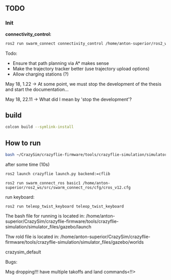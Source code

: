 ## TODO

### Init

**connectivity_control:**

```bash
ros2 run swarm_connect connectivity_control /home/anton-superior/ros2_ws/src/swarm_connect/cfg/cfg1.cfg
```

Todo:

- Ensure that path planning via A* makes sense
- Make the trajectory tracker better (use trajectory upload options)
- Allow charging stations (?)

May 18, 1.22 -> At some point, we must stop the development of the thesis and start the documentation...

May 18, 22.11 -> What did I mean by 'stop the development'?




## build

```bash
colcon build --symlink-install
```

## How to run

```bash
bash ~/CrazySim/crazyflie-firmware/tools/crazyflie-simulation/simulator_files/gazebo/launch/sitl_multiagent_square.sh -n 10 -m crazyflie
```

after some time (10s)

```bash
ros2 launch crazyflie launch.py backend:=cflib
```

`ros2 run swarm_connect_ros basic1 /home/anton-superior/ros2_ws/src/swarm_connect_ros/cfg/cros_v12.cfg`

run keyboard:

`ros2 run teleop_twist_keyboard teleop_twist_keyboard`

The bash file for running is located in: /home/anton-superior/CrazySim/crazyflie-firmware/tools/crazyflie-simulation/simulator_files/gazebo/launch

Thw rold file is located in:
/home/anton-superior/CrazySim/crazyflie-firmware/tools/crazyflie-simulation/simulator_files/gazebo/worlds

crazysim_default

Bugs:

Msg dropping!!! have multiple takoffs and land commands<!!>